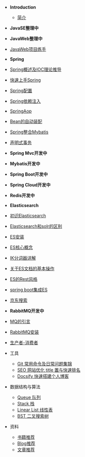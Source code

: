 * **Introduction**
    * [简介](README.md)


* **JavaSE整理中**

* **JavaWeb整理中**
 * [JavaWeb项目练手](./docs/javaweb/javaweb项目练手.md)

* **Spring**
 * [Spring概述及IOC理论推导](./docs/spring/Spring概述及IOC理论推导.md)
 * [快速上手Spring](./docs/spring/快速上手Spring.md)
 * [Spring配置](./docs/spring/Spring配置.md)
 * [Spring依赖注入](./docs/spring/Spring依赖注入.md)
 * [SpringAop](./docs/spring/SpringAop.md)
 * [Bean的自动装配](./docs/spring/Bean的自动装配.md)
 * [Spring整合Mybatis](./docs/spring/Spring整合Mybatis.md)
 * [声明式事务](./docs/spring/声明式事务.md)


* **Spring Mvc开发中**

* **Mybatis开发中**

* **Spring Boot开发中**

* **Spring Cloud开发中**

* **Redis开发中**

* **Elasticsearch**
 * [初识Elasticsearch](./docs/elasticsearch/Elasticsearch.md)
 * [Elasticsearch和solr的区别](./docs/elasticsearch/Elasticsearch和solr的区别.md)
 * [ES安装](./docs/elasticsearch/ES安装.md)
 * [ES核心概念](./docs/elasticsearch/ES核心概念.md)
 * [IK分词器详解](./docs/elasticsearch/IK分词器详解.md)
 * [关于ES文档的基本操作](./docs/elasticsearch/关于文档的基本操作.md)
 * [ES的Rest风格](./docs/elasticsearch/ES的Rest风格.md)
 * [spring boot集成ES](./docs/elasticsearch/spring-boot集成ES.md)
 * [京东搜索](./docs/elasticsearch/京东搜索.md)

* **RabbitMQ开发中**
 * [MQ的引言](./docs/rabbitmq/RabbitMQ.md)
 * [RabbitMQ安装](./docs/rabbitmq/RabbitMQ环境.md)
 * [生产者-消费者](./docs/rabbitmq/RabbitMQ-生产者-消费者.md)





* 工具
    - [Git 常用命令及日常问题集锦](./docs/tools/git.md)
    - [SEO 网站优化 title 置与快速排名](./docs/tools/seo.md)
    - [Docsify 快速搭建个人博客](./docs/tools/docsify.md)

* 数据结构与算法
    - [Queue 队列](/algorithm/queue.md)
    - [Stack 栈](/algorithm/stack.md)
    - [Linear List 线性表](/algorithm/linear-list.md)
    - [BST 二叉搜索树](/algorithm/bst.md)

* 资料
    - [书籍推荐](./docs/materials/book.md)
    - [Blog推荐](./docs/materials/blog.md)
    - [文章推荐](./docs/materials/article.md)
